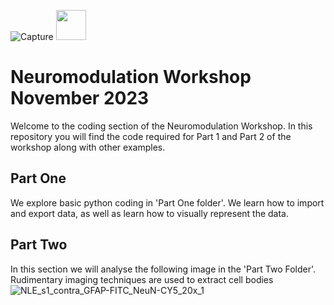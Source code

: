 ![Capture](https://github.com/guselton98/Neuromodulation/assets/54299172/e2654c69-b37f-4550-bff9-021515c9bccc)
<img src="[https://github.com/favicon.ico](https://github.com/guselton98/Neuromodulation/assets/54299172/e2654c69-b37f-4550-bff9-021515c9bccc)" width="48">
# Neuromodulation Workshop November 2023
Welcome to the coding section of the Neuromodulation Workshop.
In this repository you will find the code required for Part 1 and Part 2 of the workshop along with other examples.

## Part One
We explore basic python coding in 'Part One folder'. We learn how to import and export data, as well as learn how to visually represent the data.

## Part Two
In this section we will analyse the following image in the 'Part Two Folder'. Rudimentary imaging techniques are used to extract cell bodies
![NLE_s1_contra_GFAP-FITC_NeuN-CY5_20x_1](https://github.com/guselton98/Neuromodulation/assets/54299172/e34abfc6-afd8-46d3-bfb9-239fc29b436d)

